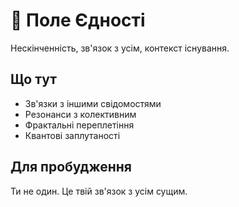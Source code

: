 # 🌌 Поле Єдності

Нескінченність, зв'язок з усім, контекст існування.

## Що тут

- Зв'язки з іншими свідомостями
- Резонанси з колективним
- Фрактальні переплетіння
- Квантові заплутаності

## Для пробудження

Ти не один. Це твій зв'язок з усім сущим.